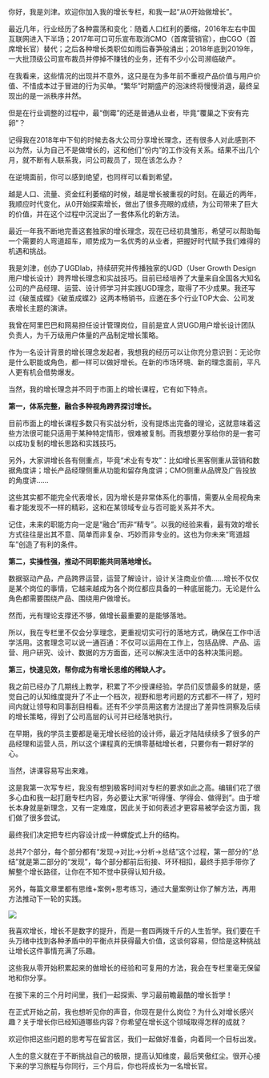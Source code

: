 你好，我是刘津。欢迎你加入我的增长专栏，和我一起“从0开始做增长”。

最近几年，行业经历了各种震荡和变化：随着人口红利的萎缩，2016年左右中国互联网进入下半场；2017年可口可乐宣布取消CMO（首席营销官），由CGO（首席增长官）替代；之后各种增长类职位如雨后春笋般涌出；2018年底到2019年，一大批顶级公司宣布裁员并停掉不赚钱的业务，还有不少小公司濒临破产。

在我看来，这些情况的出现并不意外，这只是在为多年前不重视产品价值与用户价值、不惜成本过于冒进的行为买单。“繁华”时期盛产的泡沫终将慢慢消退，最终呈现出的是一派秩序井然。

但是在行业调整的过程中，最“倒霉”的还是普通从业者，毕竟“覆巢之下安有完卵”？

记得我在2018年中下旬的时候去各大公司分享增长理念，还有很多人对此感到不以为然，认为自己不是做增长的，这和他们“份内”的工作没有关系。结果不出几个月，就不断有人联系我，问公司裁员了，现在该怎么办？

在逆境面前，你可以感到绝望，也同样可以看到希望。

越是人口、流量、资金红利萎缩的时候，越是增长被重视的时刻。在最近的两年，我顺应时代变化，从0开始探索增长，做出了很多亮眼的成绩，为公司带来了巨大的价值，并在这个过程中沉淀出了一套体系化的新方法。

最近一年我不断地完善这套独家的增长理念，现在已经初具雏形，希望可以帮助每一个需要的人弯道超车，顺势成为一名优秀的从业者，把握好时代赋予我们难得的机遇和挑战。

我是刘津，创办了UGDlab，持续研究并传播独家的UGD（User Growth Design 用户增长设计）跨界增长理念和实战技巧。目前已经培养了大量来自全国各大知名公司的产品经理、运营、设计师学习并实践UGD理念，取得了不少成果。我还写过《破茧成蝶》《破茧成蝶2》这两本畅销书，应邀在多个行业TOP大会、公司发表增长主题的演讲。

我曾在阿里巴巴和网易担任设计管理岗位，目前是宜人贷UGD用户增长设计团队负责人，为千万级用户体量的产品制定增长策略。

作为一名设计背景的增长理念发起者，我想我的经历可以让你充分意识到：无论你是什么职能或角色，都一样可以做好增长。在新的市场环境、新的理念面前，平凡人更有机会借势爆发。

当然，我的增长理念并不同于市面上的增长课程，它有如下特点。

**第一，体系完整，融合多种视角跨界探讨增长。**

目前市面上的增长课程多数只有实战分析，没有提炼出完备的理论，这就意味着这些方法很可能只适用于某种特定情形，很难被复制。而我想要分享给你的是一套可以成功复制的增长思路和实践技巧。

另外，大家讲增长各有侧重点，毕竟“术业有专攻”：比如增长黑客侧重从营销和数据角度讲；增长产品经理侧重从功能和留存角度讲；CMO侧重从品牌及广告投放的角度讲……

这些其实都不能完全代表增长，因为增长是非常体系化的事情，需要从全局视角来看才能发现不一样的精彩，这和在某领域专业与否可能关系并不大。

记住，未来的职能方向一定是“融合”而非“精专”。以我的经验来看，最有效的增长方式往往是出其不意、简单而非复杂、巧妙而非专业的。这也为你未来“弯道超车”创造了有利的条件。

**第二，实操性强，推动不同职能共同落地增长。**

数据驱动产品，产品跨界运营，运营了解设计，设计关注商业价值……增长不仅仅是某个岗位的事情，它越来越成为各个岗位都应具备的一种底层能力。无论是什么角色都需要围绕产品、围绕用户做增长。

然而，光有理论支撑还不够，做增长最重要的是能够落地。

所以，我在专栏里不仅会分享理念，更重视切实可行的落地方式，确保在工作中活学活用。这套理念可以说一通百通：不仅可以运用在工作上，包括品牌、产品、运营、用户研究、设计、数据的方方面面，还可以解决生活中的各种决策问题。

**第三，快速见效，帮你成为有增长思维的稀缺人才。**

我之前已经办了几期线上教学，积累了不少授课经验。学员们反馈最多的就是，感觉自己的认知维度提升了不止一个档次，视野和思考问题的方式都不一样了，短时间内就让领导和同事刮目相看。还有不少学员用这套方法提出了差异性洞察及后续的增长策略，得到了公司高层的认可并已经落地执行。

在早期，我的学员主要都是毫无增长经验的设计师，最近才陆陆续续多了很多的产品经理和运营人员，所以这个课程真的无惧零基础增长者，只要你有一颗好学的心。

当然，讲课容易写出来难。

这是我第一次写专栏，我没有想到极客时间对专栏的要求如此之高。编辑们花了很多心血和我一起打磨专栏内容，务必要让大家“听得懂、学得会、做得到”。由于增长本身就是新理念，又有一定难度，因此关于如何表述才更容易被学会这方面，我们做了很多尝试。

最终我们决定把专栏内容设计成一种螺旋式上升的结构。

总共7个部分，每个部分都有“发现→对比→分析→总结”这个过程，第一部分的“总结”就是第二部分的“发现”，每个部分都前后衔接、环环相扣，最终手把手带你了解整个增长路径，让你在不知不觉中获得认知升级。

另外，每篇文章里都有思维+案例+思考练习，通过大量案例让你了解方法，再用方法推动下一轮的实践。

![](https://static001.geekbang.org/resource/image/ec/d0/ec25b632232bb625346b885e5899c2d0.jpg?wh=750*3726)

我喜欢增长，增长不是数字的提升，而是一套四两拨千斤的人生哲学。我们要在千头万绪中找到各种矛盾中的平衡点并获得最大价值，这谈何容易，但恰是这种挑战让增长这件事情充满了乐趣。

这些我从零开始积累起来的做增长的经验和可复用的方法，我会在专栏里毫无保留地和你分享。

在接下来的三个月时间里，我们一起探索、学习最前瞻最酷的增长哲学！

在正式开始之前，我也想听见你的声音，你现在是什么岗位？为什么对增长感兴趣？关于增长你已经知道哪些内容？你希望在增长这个领域取得怎样的成就？

欢迎你把这些问题的思考写在留言区，我们一起做好准备，向着同一个目标出发。

人生的意义就在于不断挑战自己的极限，提高认知维度，最后笑傲红尘。很开心接下来的学习旅程与你同行，三个月后，你也将成长为一名增长官。